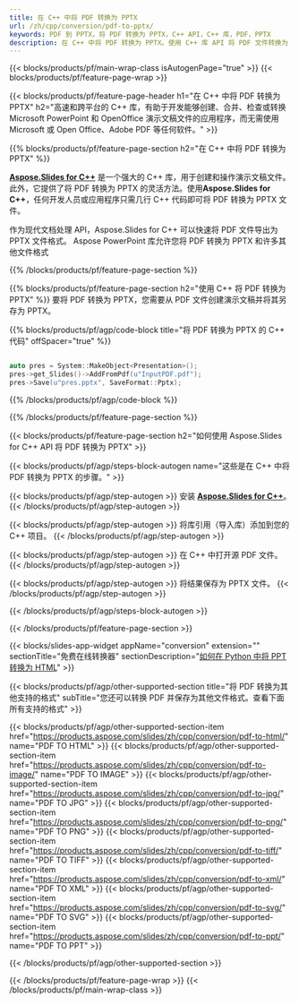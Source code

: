 ```yaml
---
title: 在 C++ 中将 PDF 转换为 PPTX
url: /zh/cpp/conversion/pdf-to-pptx/
keywords: PDF 到 PPTX，将 PDF 转换为 PPTX，C++ API，C++ 库，PDF，PPTX
description: 在 C++ 中将 PDF 转换为 PPTX。使用 C++ 库 API 将 PDF 文件转换为 PPTX
---
```


{{< blocks/products/pf/main-wrap-class isAutogenPage="true" >}}
{{< blocks/products/pf/feature-page-wrap >}}

{{< blocks/products/pf/feature-page-header h1="在 C++ 中将 PDF 转换为 PPTX" h2="高速和跨平台的 C++ 库，有助于开发能够创建、合并、检查或转换 Microsoft PowerPoint 和 OpenOffice 演示文稿文件的应用程序，而无需使用 Microsoft 或 Open Office、Adobe PDF 等任何软件。" >}}

{{% blocks/products/pf/feature-page-section h2="在 C++ 中将 PDF 转换为 PPTX" %}}

[**Aspose.Slides for C++**](https://products.aspose.com/slides/zh/cpp/) 是一个强大的 C++ 库，用于创建和操作演示文稿文件。此外，它提供了将 PDF 转换为 PPTX 的灵活方法。使用**Aspose.Slides for C++**，任何开发人员或应用程序只需几行 C++ 代码即可将 PDF 转换为 PPTX 文件。

作为现代文档处理 API，Aspose.Slides for C++ 可以快速将 PDF 文件导出为 PPTX 文件格式。 Aspose PowerPoint 库允许您将 PDF 转换为 PPTX 和许多其他文件格式

{{% /blocks/products/pf/feature-page-section %}}

{{% blocks/products/pf/feature-page-section  h2="使用 C++ 将 PDF 转换为 PPTX" %}}
要将 PDF 转换为 PPTX，您需要从 PDF 文件创建演示文稿并将其另存为 PPTX。

{{% blocks/products/pf/agp/code-block title="将 PDF 转换为 PPTX 的 C++ 代码" offSpacer="true" %}}

```cpp

auto pres = System::MakeObject<Presentation>();
pres->get_Slides()->AddFromPdf(u"InputPDF.pdf");
pres->Save(u"pres.pptx", SaveFormat::Pptx);

```


{{% /blocks/products/pf/agp/code-block %}}

{{% /blocks/products/pf/feature-page-section %}}

{{< blocks/products/pf/feature-page-section  h2="如何使用 Aspose.Slides for C++ API 将 PDF 转换为 PPTX" >}}

{{< blocks/products/pf/agp/steps-block-autogen name="这些是在 C++ 中将 PDF 转换为 PPTX 的步骤。" >}}

{{< blocks/products/pf/agp/step-autogen >}}
安装 [**Aspose.Slides for C++**](https://products.aspose.com/slides/zh/cpp/)。
{{< /blocks/products/pf/agp/step-autogen >}}

{{< blocks/products/pf/agp/step-autogen >}}
将库引用（导入库）添加到您的 C++ 项目。
{{< /blocks/products/pf/agp/step-autogen >}}

{{< blocks/products/pf/agp/step-autogen >}}
在 C++ 中打开源 PDF 文件。
{{< /blocks/products/pf/agp/step-autogen >}}

{{< blocks/products/pf/agp/step-autogen >}}
将结果保存为 PPTX 文件。
{{< /blocks/products/pf/agp/step-autogen >}}

{{< /blocks/products/pf/agp/steps-block-autogen >}}

{{< /blocks/products/pf/feature-page-section >}}

{{< blocks/slides-app-widget  appName="conversion" extension="" sectionTitle="免费在线转换器" sectionDescription="[如何在 Python 中将 PPT 转换为 HTML](https://products.aspose.com/slides/zh/python-net/conversion/ppt-to-html/)" >}}

{{< blocks/products/pf/agp/other-supported-section title="将 PDF 转换为其他支持的格式" subTitle="您还可以转换 PDF 并保存为其他文件格式。查看下面所有支持的格式" >}}

{{< blocks/products/pf/agp/other-supported-section-item href="https://products.aspose.com/slides/zh/cpp/conversion/pdf-to-html/" name="PDF TO HTML" >}}
{{< blocks/products/pf/agp/other-supported-section-item href="https://products.aspose.com/slides/zh/cpp/conversion/pdf-to-image/" name="PDF TO IMAGE" >}}
{{< blocks/products/pf/agp/other-supported-section-item href="https://products.aspose.com/slides/zh/cpp/conversion/pdf-to-jpg/" name="PDF TO JPG" >}}
{{< blocks/products/pf/agp/other-supported-section-item href="https://products.aspose.com/slides/zh/cpp/conversion/pdf-to-png/" name="PDF TO PNG" >}}
{{< blocks/products/pf/agp/other-supported-section-item href="https://products.aspose.com/slides/zh/cpp/conversion/pdf-to-tiff/" name="PDF TO TIFF" >}}
{{< blocks/products/pf/agp/other-supported-section-item href="https://products.aspose.com/slides/zh/cpp/conversion/pdf-to-xml/" name="PDF TO XML" >}}
{{< blocks/products/pf/agp/other-supported-section-item href="https://products.aspose.com/slides/zh/cpp/conversion/pdf-to-svg/" name="PDF TO SVG" >}}
{{< blocks/products/pf/agp/other-supported-section-item href="https://products.aspose.com/slides/zh/cpp/conversion/pdf-to-ppt/" name="PDF TO PPT" >}}


{{< /blocks/products/pf/agp/other-supported-section >}}

{{< /blocks/products/pf/feature-page-wrap >}}
{{< /blocks/products/pf/main-wrap-class >}}